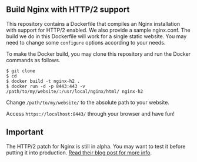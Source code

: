## Build Nginx with HTTP/2 support

This repository contains a Dockerfile that compiles an Nginx installation with support for HTTP/2 enabled. We also provide a sample nginx.conf.
The build we do in this Dockerfile will work for a single static website. You may need to change some ```configure``` options according to your needs.

To make the Docker build, you may clone this repository and run the Docker commands as follows.

```
$ git clone 
$ cd 
$ docker build -t nginx-h2 .
$ docker run -d -p 8443:443 -v /path/to/my/website/:/usr/local/nginx/html/ nginx-h2
```

Change ```/path/to/my/website/``` to the absolute path to your website.

Access ```https://localhost:8443/``` through your browser and have fun!

## Important

The HTTP/2 patch for Nginx is still in alpha. You may want to test it before putting it into production. [Read their blog post for more info].

[//]: #
[Read their blog post for more info]: <https://www.nginx.com/blog/early-alpha-patch-http2/>
